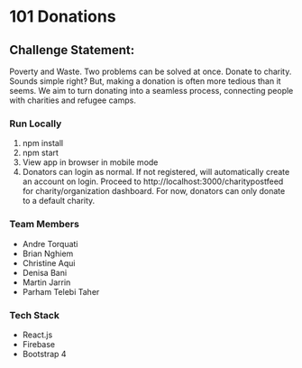 # 101 Donations

## Challenge Statement:

Poverty and Waste. Two problems can be solved at once. Donate to charity. Sounds simple right? But, making a donation is often more tedious than it seems. We aim to turn donating into a seamless process, connecting people with charities and refugee camps.

### Run Locally

1. npm install
2. npm start
3. View app in browser in mobile mode
4. Donators can login as normal. If not registered, will automatically create an account on login. Proceed to http://localhost:3000/charitypostfeed for charity/organization dashboard. For now, donators can only donate to a default charity.

### Team Members

- Andre Torquati
- Brian Nghiem
- Christine Aqui
- Denisa Bani
- Martin Jarrin
- Parham Telebi Taher

### Tech Stack

- React.js
- Firebase
- Bootstrap 4
